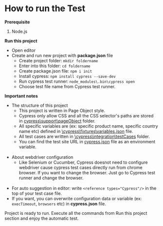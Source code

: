 # How to run the Test #

**Prerequisite**
1. Node.js

**Run this project**
- Open editor
- Create and run new project with **package.json** file 
    - Create project folder: `mkdir foldername`
    - Enter into this folder: `cd foldername`
    - Create package.json file: `npm i init`
    - Install cypress: `npm install cypress --save-dev`
    - Run cypress test runner: `node_modules\.bin\cypress open`
    - Choose test file name from Cypress test runner. 

**Important notes**

- The structure of this project
    - This project is written in Page Object style. 
    - Cypress only allow CSS and all the CSS selector's paths are stored in [cypress\support\pageObject](cypress\support\pageObject) folder.
    - All specific variables are (ex: specific product name, specific country name etc) defined in [\cypress\fixtures\variables.json](\cypress\fixtures\variables.json) file.
    - All test cases are written in [\cypress\integration\testCases](\cypress\integration\testCases) folder.
    - You can find the test site URL in [cypress.json](cypress.json) file as an environment variable. 
    <br /><br />
- About webdriver configuration
    - Like Selenium or Cucumber, Cypress doesnot need to configure webdriver cause cypress test cases directly run from chrome browser. If you want to change the browser. Just go to Cypress test runner and change the browser.
    <br /><br />
- For auto suggestion in editor: write `<reference types="Cypress"/>` in the top of your test case file. 
- If you want, you can overwrite configuration data or variable (ex: `execTimeout`, `browsers` etc) in **cypress.json** file.    
    
Project is ready to run. Execute all the commands from Run this project section and enjoy the automatic test.
